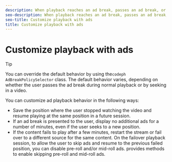 ```yaml
---
description: When playback reaches an ad break, passes an ad break, or ends in an ad break, defines some default behavior for the positioning of the current playhead.
seo-description: When playback reaches an ad break, passes an ad break, or ends in an ad break, defines some default behavior for the positioning of the current playhead.
seo-title: Customize playback with ads
title: Customize playback with ads
---
```


# Customize playback with ads

>[!TIP]
>
>You can override the default behavior by using the`codeph AdBreakPolicySelector` class.
The default behavior varies, depending on whether the user passes the ad break during normal playback or by seeking in a video.

You can customize ad playback behavior in the following ways:


* Save the position where the user stopped watching the video and resume playing at the same position in a future session.
* If an ad break is presented to the user, display no additional ads for a number of minutes, even if the user seeks to a new position.
* If the content fails to play after a few minutes, restart the stream or fail over to a different source for the same content.
  On the failover playback session, to allow the user to skip ads and resume to the previous failed position, you can disable pre-roll and/or mid-roll ads.  provides methods to enable skipping pre-roll and mid-roll ads.
  
  

